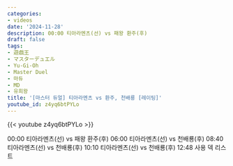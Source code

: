 ```yaml
---
categories:
- videos
date: '2024-11-28'
description: 00:00 티아라멘츠(선) vs 패왕 환주(후)
draft: false
tags:
- 遊戯王
- マスターデュエル
- Yu-Gi-Oh
- Master Duel
- 마듀
- MD
- 유희왕
title: '[마스터 듀얼] 티아라멘츠 vs 환주, 천배룡 [레이팅]'
youtube_id: z4yq6btPYLo
---
```



{{< youtube z4yq6btPYLo >}}

00:00 티아라멘츠(선) vs 패왕 환주(후)
06:00 티아라멘츠(선) vs 천배룡(후)
08:40 티아라멘츠(선) vs 천배룡(후)
10:10 티아라멘츠(선) vs 천배룡(후)
12:48 사용 덱 리스트